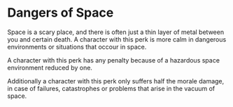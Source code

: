 # Dangers of Space

Space is a scary place, and there is often just a thin layer of metal between
you and certain death. A character with this perk is more calm in dangerous
environments or situations that occour in space.

A character with this perk has any penalty because of a hazardous space
environment reduced by one.

Additionally a character with this perk only suffers half the morale damage, in
case of failures, catastrophes or problems that arise in the vacuum of space.
